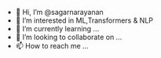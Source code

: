 - 👋 Hi, I’m @sagarnarayanan
- 👀 I’m interested in ML,Transformers & NLP
- 🌱 I’m currently learning ...
- 💞️ I’m looking to collaborate on ...
- 📫 How to reach me ...

<!---
sagarnarayanan/sagarnarayanan is a ✨ special ✨ repository because its `README.md` (this file) appears on your GitHub profile.
You can click the Preview link to take a look at your changes.
--->
